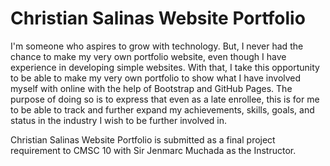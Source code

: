 # Christian Salinas Website Portfolio
 I'm someone who aspires to grow with technology. But, I never had the chance to make my very own portfolio website, even though I have experience in developing simple websites. With that, I take this opportunity to be able to make my very own portfolio to show what I have involved myself with online with the help of Bootstrap and GitHub Pages. The purpose of doing so is to express that even as a late enrollee, this is for me to be able to track and further expand my achievements, skills, goals, and status in the industry I wish to be further involved in.
 
 Christian Salinas Website Portfolio is submitted as a final project requirement to CMSC 10 with Sir Jenmarc Muchada as the Instructor.
